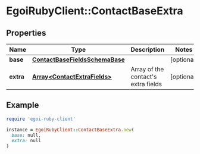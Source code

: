 # EgoiRubyClient::ContactBaseExtra

## Properties

| Name | Type | Description | Notes |
| ---- | ---- | ----------- | ----- |
| **base** | [**ContactBaseFieldsSchemaBase**](ContactBaseFieldsSchemaBase.md) |  | [optional] |
| **extra** | [**Array&lt;ContactExtraFields&gt;**](ContactExtraFields.md) | Array of the contact&#39;s extra fields | [optional] |

## Example

```ruby
require 'egoi-ruby-client'

instance = EgoiRubyClient::ContactBaseExtra.new(
  base: null,
  extra: null
)
```

